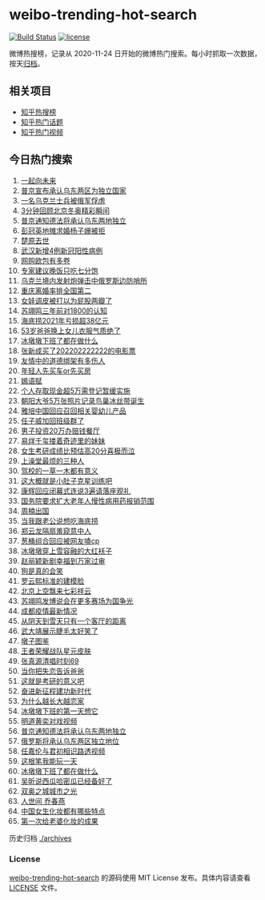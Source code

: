 # weibo-trending-hot-search

[![Build Status](https://github.com/justjavac/weibo-trending-hot-search/workflows/ci/badge.svg?branch=master)](https://github.com/justjavac/weibo-trending-hot-search/actions)
[![license](https://img.shields.io/github/license/justjavac/weibo-trending-hot-search)](https://github.com/justjavac/weibo-trending-hot-search/blob/master/LICENSE)

微博热搜榜，记录从 2020-11-24 日开始的微博热门搜索。每小时抓取一次数据，按天[归档](./archives)。

## 相关项目

- [知乎热搜榜](https://github.com/justjavac/zhihu-trending-top-search)
- [知乎热门话题](https://github.com/justjavac/zhihu-trending-hot-questions)
- [知乎热门视频](https://github.com/justjavac/zhihu-trending-hot-video)

## 今日热门搜索

<!-- BEGIN -->
<!-- 最后更新时间 Tue Feb 22 2022 05:05:26 GMT+0800 (China Standard Time) -->

1. [一起向未来](https://s.weibo.com//weibo?q=%23%E4%B8%80%E8%B5%B7%E5%90%91%E6%9C%AA%E6%9D%A5%23&Refer=new_time)
1. [普京宣布承认乌东两区为独立国家](https://s.weibo.com//weibo?q=%23%E6%99%AE%E4%BA%AC%E5%AE%A3%E5%B8%83%E6%89%BF%E8%AE%A4%E4%B9%8C%E4%B8%9C%E4%B8%A4%E5%8C%BA%E4%B8%BA%E7%8B%AC%E7%AB%8B%E5%9B%BD%E5%AE%B6%23&Refer=top)
1. [一名乌克兰士兵被俄军俘虏](https://s.weibo.com//weibo?q=%23%E4%B8%80%E5%90%8D%E4%B9%8C%E5%85%8B%E5%85%B0%E5%A3%AB%E5%85%B5%E8%A2%AB%E4%BF%84%E5%86%9B%E4%BF%98%E8%99%8F%23&Refer=top)
1. [3分钟回顾北京冬奥精彩瞬间](https://s.weibo.com//weibo?q=%233%E5%88%86%E9%92%9F%E5%9B%9E%E9%A1%BE%E5%8C%97%E4%BA%AC%E5%86%AC%E5%A5%A5%E7%B2%BE%E5%BD%A9%E7%9E%AC%E9%97%B4%23&Refer=top)
1. [普京通知德法将承认乌东两地独立](https://s.weibo.com//weibo?q=%23%E6%99%AE%E4%BA%AC%E9%80%9A%E7%9F%A5%E5%BE%B7%E6%B3%95%E5%B0%86%E6%89%BF%E8%AE%A4%E4%B9%8C%E4%B8%9C%E4%B8%A4%E5%9C%B0%E7%8B%AC%E7%AB%8B%23&Refer=top)
1. [彭冠英地摊求婚杨子姗被拒](https://s.weibo.com//weibo?q=%23%E5%BD%AD%E5%86%A0%E8%8B%B1%E5%9C%B0%E6%91%8A%E6%B1%82%E5%A9%9A%E6%9D%A8%E5%AD%90%E5%A7%97%E8%A2%AB%E6%8B%92%23&Refer=top)
1. [楚原去世](https://s.weibo.com//weibo?q=%23%E6%A5%9A%E5%8E%9F%E5%8E%BB%E4%B8%96%23&Refer=top)
1. [武汉新增4例新冠阳性病例](https://s.weibo.com//weibo?q=%23%E6%AD%A6%E6%B1%89%E6%96%B0%E5%A2%9E4%E4%BE%8B%E6%96%B0%E5%86%A0%E9%98%B3%E6%80%A7%E7%97%85%E4%BE%8B%23&Refer=top)
1. [网购欧包有多卷](https://s.weibo.com//weibo?q=%E7%BD%91%E8%B4%AD%E6%AC%A7%E5%8C%85%E6%9C%89%E5%A4%9A%E5%8D%B7&Refer=top)
1. [专家建议晚饭只吃七分饱](https://s.weibo.com//weibo?q=%23%E4%B8%93%E5%AE%B6%E5%BB%BA%E8%AE%AE%E6%99%9A%E9%A5%AD%E5%8F%AA%E5%90%83%E4%B8%83%E5%88%86%E9%A5%B1%23&Refer=top)
1. [乌克兰境内发射炮弹击中俄罗斯边防哨所](https://s.weibo.com//weibo?q=%23%E4%B9%8C%E5%85%8B%E5%85%B0%E5%A2%83%E5%86%85%E5%8F%91%E5%B0%84%E7%82%AE%E5%BC%B9%E5%87%BB%E4%B8%AD%E4%BF%84%E7%BD%97%E6%96%AF%E8%BE%B9%E9%98%B2%E5%93%A8%E6%89%80%23&Refer=top)
1. [重庆离婚率排全国第二](https://s.weibo.com//weibo?q=%23%E9%87%8D%E5%BA%86%E7%A6%BB%E5%A9%9A%E7%8E%87%E6%8E%92%E5%85%A8%E5%9B%BD%E7%AC%AC%E4%BA%8C%23&Refer=top)
1. [女娃调皮被打以为屁股两瓣了](https://s.weibo.com//weibo?q=%23%E5%A5%B3%E5%A8%83%E8%B0%83%E7%9A%AE%E8%A2%AB%E6%89%93%E4%BB%A5%E4%B8%BA%E5%B1%81%E8%82%A1%E4%B8%A4%E7%93%A3%E4%BA%86%23&Refer=top)
1. [苏翊鸣三年前对1800的认知](https://s.weibo.com//weibo?q=%23%E8%8B%8F%E7%BF%8A%E9%B8%A3%E4%B8%89%E5%B9%B4%E5%89%8D%E5%AF%B91800%E7%9A%84%E8%AE%A4%E7%9F%A5%23&Refer=top)
1. [海底捞2021年亏损超38亿元](https://s.weibo.com//weibo?q=%23%E6%B5%B7%E5%BA%95%E6%8D%9E2021%E5%B9%B4%E4%BA%8F%E6%8D%9F%E8%B6%8538%E4%BA%BF%E5%85%83%23&Refer=top)
1. [53岁爸爸换上女儿衣服气质绝了](https://s.weibo.com//weibo?q=%2353%E5%B2%81%E7%88%B8%E7%88%B8%E6%8D%A2%E4%B8%8A%E5%A5%B3%E5%84%BF%E8%A1%A3%E6%9C%8D%E6%B0%94%E8%B4%A8%E7%BB%9D%E4%BA%86%23&Refer=top)
1. [冰墩墩下班了都在做什么](https://s.weibo.com//weibo?q=%23%E5%86%B0%E5%A2%A9%E5%A2%A9%E4%B8%8B%E7%8F%AD%E4%BA%86%E9%83%BD%E5%9C%A8%E5%81%9A%E4%BB%80%E4%B9%88%23&Refer=top)
1. [张新成买了202202222222的电影票](https://s.weibo.com//weibo?q=%23%E5%BC%A0%E6%96%B0%E6%88%90%E4%B9%B0%E4%BA%86202202222222%E7%9A%84%E7%94%B5%E5%BD%B1%E7%A5%A8%23&Refer=top)
1. [友情中的道德绑架有多伤人](https://s.weibo.com//weibo?q=%23%E5%8F%8B%E6%83%85%E4%B8%AD%E7%9A%84%E9%81%93%E5%BE%B7%E7%BB%91%E6%9E%B6%E6%9C%89%E5%A4%9A%E4%BC%A4%E4%BA%BA%23&Refer=top)
1. [年轻人先买车or先买房](https://s.weibo.com//weibo?q=%E5%B9%B4%E8%BD%BB%E4%BA%BA%E5%85%88%E4%B9%B0%E8%BD%A6or%E5%85%88%E4%B9%B0%E6%88%BF&Refer=top)
1. [嫣语赋](https://s.weibo.com//weibo?q=%E5%AB%A3%E8%AF%AD%E8%B5%8B&Refer=top)
1. [个人存取现金超5万需登记暂缓实施](https://s.weibo.com//weibo?q=%23%E4%B8%AA%E4%BA%BA%E5%AD%98%E5%8F%96%E7%8E%B0%E9%87%91%E8%B6%855%E4%B8%87%E9%9C%80%E7%99%BB%E8%AE%B0%E6%9A%82%E7%BC%93%E5%AE%9E%E6%96%BD%23&Refer=top)
1. [朝阳大爷5万张照片记录鸟巢冰丝带诞生](https://s.weibo.com//weibo?q=%23%E6%9C%9D%E9%98%B3%E5%A4%A7%E7%88%B75%E4%B8%87%E5%BC%A0%E7%85%A7%E7%89%87%E8%AE%B0%E5%BD%95%E9%B8%9F%E5%B7%A2%E5%86%B0%E4%B8%9D%E5%B8%A6%E8%AF%9E%E7%94%9F%23&Refer=top)
1. [雅培中国回应召回相关婴幼儿产品](https://s.weibo.com//weibo?q=%23%E9%9B%85%E5%9F%B9%E4%B8%AD%E5%9B%BD%E5%9B%9E%E5%BA%94%E5%8F%AC%E5%9B%9E%E7%9B%B8%E5%85%B3%E5%A9%B4%E5%B9%BC%E5%84%BF%E4%BA%A7%E5%93%81%23&Refer=top)
1. [任子威加回班级群了](https://s.weibo.com//weibo?q=%23%E4%BB%BB%E5%AD%90%E5%A8%81%E5%8A%A0%E5%9B%9E%E7%8F%AD%E7%BA%A7%E7%BE%A4%E4%BA%86%23&Refer=top)
1. [男子投资20万办赔钱餐厅](https://s.weibo.com//weibo?q=%23%E7%94%B7%E5%AD%90%E6%8A%95%E8%B5%8420%E4%B8%87%E5%8A%9E%E8%B5%94%E9%92%B1%E9%A4%90%E5%8E%85%23&Refer=top)
1. [易烊千玺搂着奇迹里的妹妹](https://s.weibo.com//weibo?q=%23%E6%98%93%E7%83%8A%E5%8D%83%E7%8E%BA%E6%90%82%E7%9D%80%E5%A5%87%E8%BF%B9%E9%87%8C%E7%9A%84%E5%A6%B9%E5%A6%B9%23&Refer=top)
1. [女生考研成绩比预估高20分喜极而泣](https://s.weibo.com//weibo?q=%23%E5%A5%B3%E7%94%9F%E8%80%83%E7%A0%94%E6%88%90%E7%BB%A9%E6%AF%94%E9%A2%84%E4%BC%B0%E9%AB%9820%E5%88%86%E5%96%9C%E6%9E%81%E8%80%8C%E6%B3%A3%23&Refer=top)
1. [上澡堂最烦的三种人](https://s.weibo.com//weibo?q=%23%E4%B8%8A%E6%BE%A1%E5%A0%82%E6%9C%80%E7%83%A6%E7%9A%84%E4%B8%89%E7%A7%8D%E4%BA%BA%23&Refer=top)
1. [驾校的一草一木都有意义](https://s.weibo.com//weibo?q=%23%E9%A9%BE%E6%A0%A1%E7%9A%84%E4%B8%80%E8%8D%89%E4%B8%80%E6%9C%A8%E9%83%BD%E6%9C%89%E6%84%8F%E4%B9%89%23&Refer=top)
1. [这大概就是小肚子克星训练吧](https://s.weibo.com//weibo?q=%23%E8%BF%99%E5%A4%A7%E6%A6%82%E5%B0%B1%E6%98%AF%E5%B0%8F%E8%82%9A%E5%AD%90%E5%85%8B%E6%98%9F%E8%AE%AD%E7%BB%83%E5%90%A7%23&Refer=top)
1. [康辉回应闭幕式连说3遍请落座观礼](https://s.weibo.com//weibo?q=%23%E5%BA%B7%E8%BE%89%E5%9B%9E%E5%BA%94%E9%97%AD%E5%B9%95%E5%BC%8F%E8%BF%9E%E8%AF%B43%E9%81%8D%E8%AF%B7%E8%90%BD%E5%BA%A7%E8%A7%82%E7%A4%BC%23&Refer=top)
1. [国务院要求扩大老年人慢性病用药报销范围](https://s.weibo.com//weibo?q=%23%E5%9B%BD%E5%8A%A1%E9%99%A2%E8%A6%81%E6%B1%82%E6%89%A9%E5%A4%A7%E8%80%81%E5%B9%B4%E4%BA%BA%E6%85%A2%E6%80%A7%E7%97%85%E7%94%A8%E8%8D%AF%E6%8A%A5%E9%94%80%E8%8C%83%E5%9B%B4%23&Refer=top)
1. [周楠出国](https://s.weibo.com//weibo?q=%23%E5%91%A8%E6%A5%A0%E5%87%BA%E5%9B%BD%23&Refer=top)
1. [当我跟老公说想吃海底捞](https://s.weibo.com//weibo?q=%23%E5%BD%93%E6%88%91%E8%B7%9F%E8%80%81%E5%85%AC%E8%AF%B4%E6%83%B3%E5%90%83%E6%B5%B7%E5%BA%95%E6%8D%9E%23&Refer=top)
1. [郑云龙隔扇羞窥意中人](https://s.weibo.com//weibo?q=%23%E9%83%91%E4%BA%91%E9%BE%99%E9%9A%94%E6%89%87%E7%BE%9E%E7%AA%A5%E6%84%8F%E4%B8%AD%E4%BA%BA%23&Refer=top)
1. [葱桶组合回应被网友嗑cp](https://s.weibo.com//weibo?q=%23%E8%91%B1%E6%A1%B6%E7%BB%84%E5%90%88%E5%9B%9E%E5%BA%94%E8%A2%AB%E7%BD%91%E5%8F%8B%E5%97%91cp%23&Refer=top)
1. [冰墩墩穿上雪容融的大红袄子](https://s.weibo.com//weibo?q=%23%E5%86%B0%E5%A2%A9%E5%A2%A9%E7%A9%BF%E4%B8%8A%E9%9B%AA%E5%AE%B9%E8%9E%8D%E7%9A%84%E5%A4%A7%E7%BA%A2%E8%A2%84%E5%AD%90%23&Refer=top)
1. [赵丽颖新剧幸福到万家过审](https://s.weibo.com//weibo?q=%23%E8%B5%B5%E4%B8%BD%E9%A2%96%E6%96%B0%E5%89%A7%E5%B9%B8%E7%A6%8F%E5%88%B0%E4%B8%87%E5%AE%B6%E8%BF%87%E5%AE%A1%23&Refer=top)
1. [狗是真的会笑](https://s.weibo.com//weibo?q=%23%E7%8B%97%E6%98%AF%E7%9C%9F%E7%9A%84%E4%BC%9A%E7%AC%91%23&Refer=top)
1. [罗云熙标准的建模脸](https://s.weibo.com//weibo?q=%23%E7%BD%97%E4%BA%91%E7%86%99%E6%A0%87%E5%87%86%E7%9A%84%E5%BB%BA%E6%A8%A1%E8%84%B8%23&Refer=top)
1. [北京上空飘来七彩祥云](https://s.weibo.com//weibo?q=%23%E5%8C%97%E4%BA%AC%E4%B8%8A%E7%A9%BA%E9%A3%98%E6%9D%A5%E4%B8%83%E5%BD%A9%E7%A5%A5%E4%BA%91%23&Refer=top)
1. [苏翊鸣发博说会在更多赛场为国争光](https://s.weibo.com//weibo?q=%23%E8%8B%8F%E7%BF%8A%E9%B8%A3%E5%8F%91%E5%8D%9A%E8%AF%B4%E4%BC%9A%E5%9C%A8%E6%9B%B4%E5%A4%9A%E8%B5%9B%E5%9C%BA%E4%B8%BA%E5%9B%BD%E4%BA%89%E5%85%89%23&Refer=top)
1. [成都疫情最新情况](https://s.weibo.com//weibo?q=%23%E6%88%90%E9%83%BD%E7%96%AB%E6%83%85%E6%9C%80%E6%96%B0%E6%83%85%E5%86%B5%23&Refer=top)
1. [从阴天到雪天只有一个客厅的距离](https://s.weibo.com//weibo?q=%23%E4%BB%8E%E9%98%B4%E5%A4%A9%E5%88%B0%E9%9B%AA%E5%A4%A9%E5%8F%AA%E6%9C%89%E4%B8%80%E4%B8%AA%E5%AE%A2%E5%8E%85%E7%9A%84%E8%B7%9D%E7%A6%BB%23&Refer=top)
1. [武大靖展示睫毛太好笑了](https://s.weibo.com//weibo?q=%23%E6%AD%A6%E5%A4%A7%E9%9D%96%E5%B1%95%E7%A4%BA%E7%9D%AB%E6%AF%9B%E5%A4%AA%E5%A5%BD%E7%AC%91%E4%BA%86%23&Refer=top)
1. [墩子图鉴](https://s.weibo.com//weibo?q=%23%E5%A2%A9%E5%AD%90%E5%9B%BE%E9%89%B4%23&Refer=top)
1. [王者荣耀战队星元皮肤](https://s.weibo.com//weibo?q=%23%E7%8E%8B%E8%80%85%E8%8D%A3%E8%80%80%E6%88%98%E9%98%9F%E6%98%9F%E5%85%83%E7%9A%AE%E8%82%A4%23&Refer=top)
1. [张真源清唱时刻69](https://s.weibo.com//weibo?q=%23%E5%BC%A0%E7%9C%9F%E6%BA%90%E6%B8%85%E5%94%B1%E6%97%B6%E5%88%BB69%23&Refer=top)
1. [当你把失恋告诉爸爸](https://s.weibo.com//weibo?q=%23%E5%BD%93%E4%BD%A0%E6%8A%8A%E5%A4%B1%E6%81%8B%E5%91%8A%E8%AF%89%E7%88%B8%E7%88%B8%23&Refer=top)
1. [这就是考研的意义吧](https://s.weibo.com//weibo?q=%23%E8%BF%99%E5%B0%B1%E6%98%AF%E8%80%83%E7%A0%94%E7%9A%84%E6%84%8F%E4%B9%89%E5%90%A7%23&Refer=top)
1. [奋进新征程建功新时代](https://s.weibo.com//weibo?q=%23%E5%A5%8B%E8%BF%9B%E6%96%B0%E5%BE%81%E7%A8%8B%E5%BB%BA%E5%8A%9F%E6%96%B0%E6%97%B6%E4%BB%A3%23&Refer=new_time)
1. [为什么越长大越恋家](https://s.weibo.com//weibo?q=%23%E4%B8%BA%E4%BB%80%E4%B9%88%E8%B6%8A%E9%95%BF%E5%A4%A7%E8%B6%8A%E6%81%8B%E5%AE%B6%23&Refer=top)
1. [冰墩墩下班的第一天想它](https://s.weibo.com//weibo?q=%23%E5%86%B0%E5%A2%A9%E5%A2%A9%E4%B8%8B%E7%8F%AD%E7%9A%84%E7%AC%AC%E4%B8%80%E5%A4%A9%E6%83%B3%E5%AE%83%23&Refer=top)
1. [明道黄奕对戏视频](https://s.weibo.com//weibo?q=%23%E6%98%8E%E9%81%93%E9%BB%84%E5%A5%95%E5%AF%B9%E6%88%8F%E8%A7%86%E9%A2%91%23&Refer=top)
1. [普京通知德法将承认乌东两地独立](https://s.weibo.com//weibo?q=%E6%99%AE%E4%BA%AC%E9%80%9A%E7%9F%A5%E5%BE%B7%E6%B3%95%E5%B0%86%E6%89%BF%E8%AE%A4%E4%B9%8C%E4%B8%9C%E4%B8%A4%E5%9C%B0%E7%8B%AC%E7%AB%8B&Refer=top)
1. [俄罗斯将承认乌东两区独立地位](https://s.weibo.com//weibo?q=%23%E4%BF%84%E7%BD%97%E6%96%AF%E5%B0%86%E6%89%BF%E8%AE%A4%E4%B9%8C%E4%B8%9C%E4%B8%A4%E5%8C%BA%E7%8B%AC%E7%AB%8B%E5%9C%B0%E4%BD%8D%23&Refer=top)
1. [任嘉伦与君初相识路透视频](https://s.weibo.com//weibo?q=%23%E4%BB%BB%E5%98%89%E4%BC%A6%E4%B8%8E%E5%90%9B%E5%88%9D%E7%9B%B8%E8%AF%86%E8%B7%AF%E9%80%8F%E8%A7%86%E9%A2%91%23&Refer=top)
1. [这根笔我能玩一天](https://s.weibo.com//weibo?q=%23%E8%BF%99%E6%A0%B9%E7%AC%94%E6%88%91%E8%83%BD%E7%8E%A9%E4%B8%80%E5%A4%A9%23&Refer=top)
1. [冰墩墩下班了都在做什么](https://s.weibo.com//weibo?q=%E5%86%B0%E5%A2%A9%E5%A2%A9%E4%B8%8B%E7%8F%AD%E4%BA%86%E9%83%BD%E5%9C%A8%E5%81%9A%E4%BB%80%E4%B9%88&Refer=top)
1. [吴昕说西瓜哈密瓜已经备好了](https://s.weibo.com//weibo?q=%23%E5%90%B4%E6%98%95%E8%AF%B4%E8%A5%BF%E7%93%9C%E5%93%88%E5%AF%86%E7%93%9C%E5%B7%B2%E7%BB%8F%E5%A4%87%E5%A5%BD%E4%BA%86%23&Refer=top)
1. [双奥之城城市之光](https://s.weibo.com//weibo?q=%23%E5%8F%8C%E5%A5%A5%E4%B9%8B%E5%9F%8E%E5%9F%8E%E5%B8%82%E4%B9%8B%E5%85%89%23&Refer=new_time)
1. [人世间 乔春燕](https://s.weibo.com//weibo?q=%E4%BA%BA%E4%B8%96%E9%97%B4%20%E4%B9%94%E6%98%A5%E7%87%95&Refer=top)
1. [中国女生化妆都有哪些特点](https://s.weibo.com//weibo?q=%23%E4%B8%AD%E5%9B%BD%E5%A5%B3%E7%94%9F%E5%8C%96%E5%A6%86%E9%83%BD%E6%9C%89%E5%93%AA%E4%BA%9B%E7%89%B9%E7%82%B9%23&Refer=top)
1. [第一次给老婆化妆的成果](https://s.weibo.com//weibo?q=%23%E7%AC%AC%E4%B8%80%E6%AC%A1%E7%BB%99%E8%80%81%E5%A9%86%E5%8C%96%E5%A6%86%E7%9A%84%E6%88%90%E6%9E%9C%23&Refer=top)

<!-- END -->

历史归档 [./archives](./archives)

### License

[weibo-trending-hot-search](https://github.com/justjavac/weibo-trending-hot-search)
的源码使用 MIT License 发布。具体内容请查看 [LICENSE](./LICENSE) 文件。
